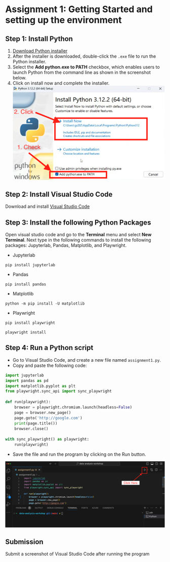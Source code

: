 # Assignment 1: Getting Started and setting up the environment

## Step 1: Install Python
1. [Download Python installer](https://www.python.org/downloads/)
2. After the installer is downloaded, double-click the `.exe` file to run the Python installer.
3. Select the **Add python.exe to PATH** checkbox, which enables users to launch Python from the command line as shown in the screenshot below.
4. Click on install now and complete the installer.
![](./images/python-installer-windows.png)

## Step 2: Install Visual Studio Code

Download and install [Visual Studio Code](https://code.visualstudio.com/)


## Step 3: Install the following Python Packages
Open visual studio code and go to the **Terminal** menu and select **New Terminal**. Next type in the following commands to install the following packages: Jupyterlab, Pandas, Matplotlib, and Playwright. 

- Jupyterlab

```shell
pip install jupyterlab
```

- Pandas

```shell
pip install pandas
```
- Matplotlib

```shell
python -m pip install -U matplotlib
```

- Playwright

```shell
pip install playwright
```
```shell
playwright install
```

## Step 4: Run a Python script

- Go to Visual Studio Code, and create a new file named `assignment1.py`.
- Copy and paste the following code:

```python
import jupyterlab
import pandas as pd
import matplotlib.pyplot as plt
from playwright.sync_api import sync_playwright

def run(playwright):
    browser = playwright.chromium.launch(headless=False)
    page = browser.new_page()
    page.goto('http://google.com')
    print(page.title())
    browser.close()

with sync_playwright() as playwright:
    run(playwright)
```

- Save the file and run the program by clicking on the Run button.

![](./images/vs-code-run.png)

## Submission

Submit a screenshot of Visual Studio Code after running the program



